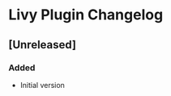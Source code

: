 <!-- Keep a Changelog guide -> https://keepachangelog.com -->

# Livy Plugin Changelog

## [Unreleased]
### Added
- Initial version